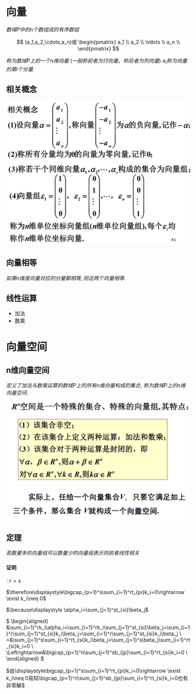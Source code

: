 # 向量

$数域P中的n个数组成的有序数组$

$$
(a_1,a_2,\cdots,a_n)或
\begin{pmatrix}
a_1 \\
a_2 \\
\vdots \\
a_n \\
\end{pmatrix}
$$

$称为数域P上的一个n维向量$
$(一般称前者为行向量，称后者为列向量)$
$a_i称为向量的第i个分量$

## 相关概念

![](./images/2020-11-23-09-41-20.png)

## 向量相等

$如果n维度向量对应的分量都相等, 则这两个向量相等.$

## 线性运算

* 加法
* 数乘

# 向量空间

## n维向量空间

$定义了加法与数乘运算的数域P上的所有n维向量构成的集合,$
$称为数域P上的n维向量空间.$

![](./images/2020-11-25-08-14-07.png)

## 定理

$若数量多的向量组可以数量少的向量组表示则前者线性相关$

#### 证明

$\because r>s$

$\therefore\displaystyle\bigcap_{p=1}^s\sum_{i=1}^rt_{pi}k_i=0\rightarrow \exist k_i\neq 0$

$\because\displaystyle \alpha_i=\sum_{j=1}^st_{si}\beta_j$

$
\begin{aligned}
&\sum_{i=1}^rk_i\alpha_i=\sum_{i=1}^rk_i\sum_{j=1}^st_{si}\beta_j=\sum_{i=1}^r\sum_{j=1}^st_{si}k_i\beta_j=\sum_{i=1}^r\sum_{j=1}^st_{si}k_i\beta_j \\
=&\sum_{j=1}^s\sum_{i=1}^rt_{si}k_i\beta_j=\sum_{j=1}^s\beta_j\sum_{i=1}^rt_{si}k_i=0 \\
\Leftrightarrow&\bigcap_{p=1}^n\sum_{j=1}^sb_{jp}\sum_{i=1}^rt_{si}k_i=0 \\
\end{aligned}
$

$由\displaystyle\bigcap_{p=1}^s\sum_{i=1}^rt_{pi}k_i=0\rightarrow \exist k_i\neq 0易知\bigcap_{p=1}^n\sum_{j=1}^sb_{jp}\sum_{i=1}^rt_{si}k_i=0也有非零解$
